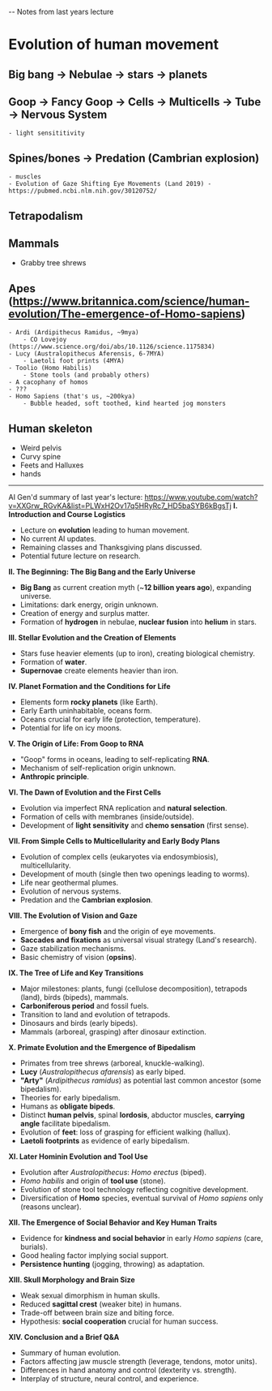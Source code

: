 --
Notes from last years lecture

# Evolution of human movement

## Big bang -> Nebulae -> stars -> planets
## Goop -> Fancy Goop -> Cells -> Multicells -> Tube -> Nervous System
    - light sensititivity
## Spines/bones -> Predation (Cambrian explosion)
    - muscles
    - Evolution of Gaze Shifting Eye Movements (Land 2019) - https://pubmed.ncbi.nlm.nih.gov/30120752/
## Tetrapodalism 
## Mammals 
- Grabby tree shrews
## Apes (https://www.britannica.com/science/human-evolution/The-emergence-of-Homo-sapiens)
    - Ardi (Ardipithecus Ramidus, ~9mya)
        - CO Lovejoy (https://www.science.org/doi/abs/10.1126/science.1175834)
    - Lucy (Australopithecus Aferensis, 6-7MYA)
        - Laetoli foot prints (4MYA)
    - Toolio (Homo Habilis)
        - Stone tools (and probably others)
    - A cacophany of homos 
    - ???
    - Homo Sapiens (that's us, ~200kya)
        - Bubble headed, soft toothed, kind hearted jog monsters
## Human skeleton
 - Weird pelvis
 - Curvy spine
 - Feets and Halluxes 
 - hands

----
AI Gen'd summary of last year's lecture: https://www.youtube.com/watch?v=XXGrw_RGvKA&list=PLWxH2Ov17q5HRyRc7_HD5baSYB6kBgsTj
**I. Introduction and Course Logistics**
* Lecture on **evolution** leading to human movement.
* No current AI updates.
* Remaining classes and Thanksgiving plans discussed.
* Potential future lecture on research.

**II. The Beginning: The Big Bang and the Early Universe**
* **Big Bang** as current creation myth (~**12 billion years ago**), expanding universe.
* Limitations: dark energy, origin unknown.
* Creation of energy and surplus matter.
* Formation of **hydrogen** in nebulae, **nuclear fusion** into **helium** in stars.

**III. Stellar Evolution and the Creation of Elements**
* Stars fuse heavier elements (up to iron), creating biological chemistry.
* Formation of **water**.
* **Supernovae** create elements heavier than iron.

**IV. Planet Formation and the Conditions for Life**
* Elements form **rocky planets** (like Earth).
* Early Earth uninhabitable, oceans form.
* Oceans crucial for early life (protection, temperature).
* Potential for life on icy moons.

**V. The Origin of Life: From Goop to RNA**
* "Goop" forms in oceans, leading to self-replicating **RNA**.
* Mechanism of self-replication origin unknown.
* **Anthropic principle**.

**VI. The Dawn of Evolution and the First Cells**
* Evolution via imperfect RNA replication and **natural selection**.
* Formation of cells with membranes (inside/outside).
* Development of **light sensitivity** and **chemo sensation** (first sense).

**VII. From Simple Cells to Multicellularity and Early Body Plans**
* Evolution of complex cells (eukaryotes via endosymbiosis), multicellularity.
* Development of mouth (single then two openings leading to worms).
* Life near geothermal plumes.
* Evolution of nervous systems.
* Predation and the **Cambrian explosion**.

**VIII. The Evolution of Vision and Gaze**
* Emergence of **bony fish** and the origin of eye movements.
* **Saccades and fixations** as universal visual strategy (Land's research).
* Gaze stabilization mechanisms.
* Basic chemistry of vision (**opsins**).

**IX. The Tree of Life and Key Transitions**
* Major milestones: plants, fungi (cellulose decomposition), tetrapods (land), birds (bipeds), mammals.
* **Carboniferous period** and fossil fuels.
* Transition to land and evolution of tetrapods.
* Dinosaurs and birds (early bipeds).
* Mammals (arboreal, grasping) after dinosaur extinction.

**X. Primate Evolution and the Emergence of Bipedalism**
* Primates from tree shrews (arboreal, knuckle-walking).
* **Lucy** (*Australopithecus afarensis*) as early biped.
* **"Arty"** (*Ardipithecus ramidus*) as potential last common ancestor (some bipedalism).
* Theories for early bipedalism.
* Humans as **obligate bipeds**.
* Distinct **human pelvis**, spinal **lordosis**, abductor muscles, **carrying angle** facilitate bipedalism.
* Evolution of **feet**: loss of grasping for efficient walking (hallux).
* **Laetoli footprints** as evidence of early bipedalism.

**XI. Later Hominin Evolution and Tool Use**
* Evolution after *Australopithecus*: *Homo erectus* (biped).
* *Homo habilis* and origin of **tool use** (stone).
* Evolution of stone tool technology reflecting cognitive development.
* Diversification of **Homo** species, eventual survival of *Homo sapiens* only (reasons unclear).

**XII. The Emergence of Social Behavior and Key Human Traits**
* Evidence for **kindness and social behavior** in early *Homo sapiens* (care, burials).
* Good healing factor implying social support.
* **Persistence hunting** (jogging, throwing) as adaptation.

**XIII. Skull Morphology and Brain Size**
* Weak sexual dimorphism in human skulls.
* Reduced **sagittal crest** (weaker bite) in humans.
* Trade-off between brain size and biting force.
* Hypothesis: **social cooperation** crucial for human success.

**XIV. Conclusion and a Brief Q&A**
* Summary of human evolution.
* Factors affecting jaw muscle strength (leverage, tendons, motor units).
* Differences in hand anatomy and control (dexterity vs. strength).
* Interplay of structure, neural control, and experience.